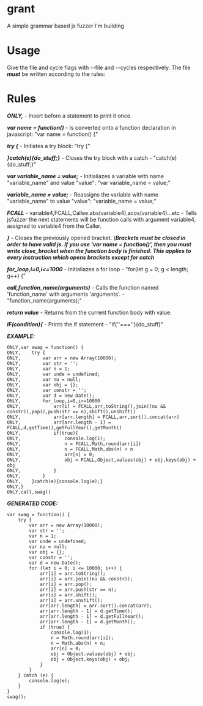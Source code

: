 # grant
A simple grammar based js fuzzer I'm building
# Usage
Give the file and cycle flags with --file and --cycles respectively. The file ***must*** be written according to the rules:
# Rules
***ONLY,*** - Insert before a statement to print it once

***var name = function()*** - Is converted onto a function declaration in javascript: "var name = function() {"

***try {*** - Initiates a try block: "try {"

***}catch(e){do_stuff;}*** - Closes the try block with a catch - "catch(e) {do_stuff;}"

***var variable_name = value;*** - Initialiazes a variable with name "variable_name" and value "value": "var variable_name = value;"

***variable_name = value;*** - Reassigns the variable with name "variable_name" to value "value": "variable_name = value;"

***FCALL*** - variable4,FCALL,Callee.abs(variable4),acos(variable4)...etc - Tells jsfuzzer the next statements will be function calls with argument variable4, assigned to variable4 from the Caller.

***}*** - Closes the previously opened bracket. (***Brackets must be closed in order to have valid js. If you use 'var name = function()', then you must write close_bracket when the function body is finished. This applies to every instruction which opens brackets except for catch***

***for_loop,i=0,i<=1000*** - Initialiazes a for loop - "for(let g = 0; g < length; g++) {"

***call,function_name(arguments)*** - Calls the function named 'function_name' with arguments 'arguments'. - "function_name(arguments);"

***return value*** - Returns from the current function body with value.

***IF(condition){*** - Prints the if statement - "if(''===''){do_stuff}"

 
***EXAMPLE:***

```
ONLY,var swag = function() {
ONLY,    try {
ONLY,        var arr = new Array(10000);
ONLY,        var str = '';
ONLY,        var n = 1;
ONLY,        var unde = undefined;
ONLY,        var nu = null;
ONLY,        var obj = {};
ONLY,        var constr = '';
ONLY,        var d = new Date();
ONLY,        for_loop,i=0,i<=10000
ONLY,            arr[i] = FCALL,arr,toString(),join((nu && constr)),pop(),push(str == n),shift(),unshift()
ONLY,            arr[arr.length] = FCALL,arr,sort().concat(arr)
ONLY,            arr[arr.length - 1] = FCALL,d,getTime(),getFullYear(),getMonth()
ONLY,            if(true){
ONLY,                console.log(1);
ONLY,                n = FCALL,Math,round(arr[i])
ONLY,                n = FCALL,Math,abs(n) + n
ONLY,                arr[n] = 0;
ONLY,                obj = FCALL,Object,values(obj) + obj,keys(obj) + obj
ONLY,            }
ONLY,        }
ONLY,    }catch(e){console.log(e);}
ONLY,}
ONLY,call,swag()
```

***GENERATED CODE:***

```
var swag = function() {
    try {
        var arr = new Array(10000);
        var str = '';
        var n = 1;
        var unde = undefined;
        var nu = null;
        var obj = {};
        var constr = '';
        var d = new Date();
        for (let i = 0; i <= 10000; i++) {
            arr[i] = arr.toString();
            arr[i] = arr.join((nu && constr));
            arr[i] = arr.pop();
            arr[i] = arr.push(str == n);
            arr[i] = arr.shift();
            arr[i] = arr.unshift();
            arr[arr.length] = arr.sort().concat(arr);
            arr[arr.length - 1] = d.getTime();
            arr[arr.length - 1] = d.getFullYear();
            arr[arr.length - 1] = d.getMonth();
            if (true) {
                console.log(1);
                n = Math.round(arr[i]);
                n = Math.abs(n) + n;
                arr[n] = 0;
                obj = Object.values(obj) + obj;
                obj = Object.keys(obj) + obj;
            }
        }
    } catch (e) {
        console.log(e);
    }
}
swag();

```
